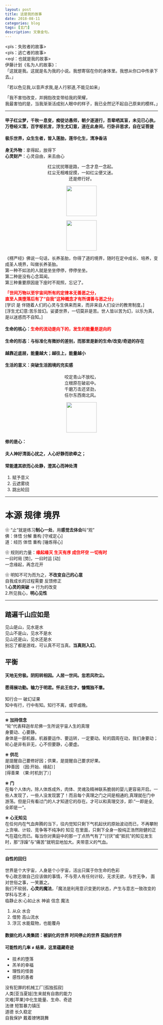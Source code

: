 ```yaml
---
layout: post
title: 这是我的故事
date: 2018-08-11
categories: blog
tags: [玄门]
description: 文章金句。
---
```


<pls：失败者的故事><br>
<pls：逃亡者的故事><br>
<eql：也就是我的故事><br>
伊藤计划《名为人的故事》：<br>
「这就是我。这就是名为我的小说。我想寄宿在你的身体里。我想从你口中传承下去。」


「若以色见我,以音声求我,是人行邪道,不能见如来」


「我不害怕改变，并拥抱改变带给我的荣耀，<br>
我最害怕的是，当我渐渐活成别人眼中的样子，我已全然记不起自己原来的模样。」

----

#### 甲子红尘梦，千秋一息变，痴徒访愚师，朝夕逐道行，吾辈哂其盲，未见已心执，万卷经义策，百字枢机言，浮生尤幻意，道在此身间，行卧非思求，自在证菩提
#### 极乐世界，众生生者，皆入莲胎，莲华化生，清净香洁
**身无外物**：拿得起，放得下<br>
**心灵财产**：心灵自由，来去由心<br>



<center>
  
  红尘扰扰哪是路，一念才息一念起。<br>
红尘无相难捉摸，一如红尘便又迷。<br>
还是修行好。<br>
  
<p><img src="https://ww4.sinaimg.cn/large/006CqqeKgy1fu53u1iotcj30uk0x6442.jpg" width="100" height="100" align="center" /></p>
<p><img src="https://ww4.sinaimg.cn/large/006CqqeKgy1fu53qdhwetj30sg0fkqc9.jpg" width="100" height="100" align="center" /></p>
  </center>
  

《楞严经》佛说一句话，长养圣胎，你得了道的境界，随时在定中成长、培养，变成圣人境界，叫做长养圣胎。<br>
第一种不如法的人就是坐坐停停，停停坐坐。<br>
第二种是没有心念耳闻。<br>
第三种重要原因是下座时不观照，忘记了。<br>



<font color="#FF0000"><b>「世间万物以至宇宙间所有的定律本无善恶之分，<br>直至人类堕落后有了“自我”这种概念才有所谓善与恶之分」<br></b></font>
[学识 是 伴随着人们的心灵与生俱来而来，而非来自人们设计的教育制度。]<br>
[浮生尤幻意:苦乐皆幻。娑婆世界，一切莫非是苦。世人皆以苦为幻，以乐为真，是以迷惑而不自知。]


#### 生命的核心：<font color="#FF0000">生命的流动是向下的，发生的能量是逆向的</font>
#### 生命的形态：与标准化有微妙的差别，而那里是新的生命/改变/奇迹的存在
#### 越靠近底层，能量越大；越往上，能量越小
#### 生活的意义：突破生活困境的充实感

<center>
咬定青山不放松，<br>
立根原在破岩中。<br>
千磨万击还坚劲，<br>
任尔东西南北风。<br>

  
<p><img src="https://ww2.sinaimg.cn/large/007cHl0Dly1fu84ycly8hj309n0cvacd.jpg" width="100" height="100" align="center" /></p>
  </center>


#### 修的是心：
#### 夫人神好清面心扰之，人心好静而欲牵之；
#### 常能遣其欲而心处静，澄其心而神处清
1. 赋予意义
1. 云遮雾绕
1. 跳出轮回



  

----

# 本源 规律 境界
❀ “止”就是练习**制心一处**，用**感觉去体会**叫“观”<br>
佛：体悟 分解 重构 [守戒定心]<br>
道：经历 体悟 重构 [锤炼得心]


❀ 规则的力量：<font color="#FF0000"><b>缘起缘灭 生灭有序 成住坏空 一切有时<br></b></font>
一曰时局 [势]，一曰时运 [动]<br>
一念缘起，再念花开


❀ 明知不可为而为之，**不改变自己的心意**<br>
自我成长的过程需要 反馈修正<br>
1.**心灵的突破** → 行为的改变<br>
2.所见我心，**明心见性**

----

## 踏遍千山应如是
见山是山，见水是水<br>
见山不是山，见水不是水<br>
见山还是山，见水还是水<br>
别忘了都是游戏，可认真不可当真。**当真则入幻**。

## 平衡
#### 天地无穷极。阴阳转相因。人居一世间。忽若风吹尘。
#### 愿得展功勤。输力于明君。怀此王佐才。慷慨独不羣。
知行合一 破幻证果<br>
知中有行，行中有知。知行不离，或早或晚。

---- 

❀ **加持信念**<br>
“轮”代表释迦牟尼佛一生所说宇宙人生的真理<br>
身要动、心要静。<br>
身体是一部机器，机器要运作、要运转，一定要动。轮的圆周在动，我们身要动；轮心是非有非无，心不但要静，心要虚。


❀ **供花**<br>
是提醒自己要修好因；供果，是提醒自己要求好果。<br>
[种善因 （因:开始、缘起）]<br>
[得善果 （果:时机到了）]


❀ **门**<br>
在每个人体内，除人体炼成外，肉体、灵魂及精神联系脆弱的婴儿更容易开启。一些人发现了，一些人没发现罢了！而且每个真理之门之间是相通的,真理就在门中游荡。但是只有看过门的人才知道它的存在。才可以和真理交涉，即:”一即是全,全即是一”。


❀ **心无知见**<br>
在任何内在气血奔腾的当下，往内觉知只剩下气机起伏的原始波动而已，不再攀附上贪嗔、计较、竞争等不纯净的 知见 在里面，只剩下全身一股纯正浩然刚健的正气在蕴化而已。每当你对黄庭中的那一丁点热气有了“讨厌”或“抵抗”的知见发生时，那“浮躁”与“痛苦”就明显地加大。夹带意义的气血。

----

#### 自性的回归
世界是个大宇宙，人身是个小宇宙，活出只属于你生命的色彩<br>
专心致志做自己应该做的事情，不与旁人有任何计较，无求无欲，与世无争， 面对世俗之事，一笑置之。<br>
我们不软弱，**心灵的魔法**，「魔法是利用意识变更的状态，产生与意志一致改变的学科与艺术 」<br>
临静止水:心如止水 神谕 信念 魔法
1. 从众 水合
1. 借势 高山流水
1. 浮沉 水能载物，也能覆舟

#### 数据化的人类集团：被驯化的世界 时间停止的世界 孤独的世界
#### 可能性的几率 ≠ 结果，这里蕴藏奇迹
- 技术的堕落 
- 羔羊的幸福
- 理性的怪兽 
- 感性的愚者


没有犯罪的机械工厂[孤独孤寂]<br>
人类[亚当夏娃]生来就有自救的能力<br>
灾难[苹果]中化生能量、生命、奇迹<br>
法律 短暂暴力镇压<br>
道德 长久稳定<br>
自我保护 戴着镣铐跳舞














